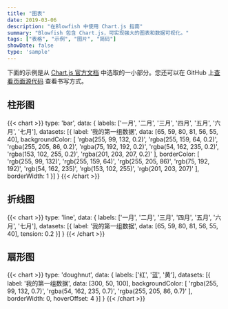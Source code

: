 ```yaml
---
title: "图表"
date: 2019-03-06
description: "在Blowfish 中使用 Chart.js 指南"
summary: "Blowfish 包含 Chart.js，可实现强大的图表和数据可视化。"
tags: ["表格", "示例", "图片", "简码"]
showDate: false
type: 'sample'
---
```




下面的示例是从 [Chart.js 官方文档](https://www.chartjs.org/docs/latest/samples) 中选取的一小部分。您还可以在 GitHub 上[查看页面源代码](https://raw.githubusercontent.com/nunocoracao/blowfish/main/exampleSite/content/samples/charts/index.md) 查看书写方式。

## 柱形图

<!-- prettier-ignore-start -->
{{< chart >}}
type: 'bar',
data: {
  labels: ['一月', '二月', '三月', '四月', '五月', '六月', '七月'],
  datasets: [{
    label: '我的第一组数据',
    data: [65, 59, 80, 81, 56, 55, 40],
    backgroundColor: [
      'rgba(255, 99, 132, 0.2)',
      'rgba(255, 159, 64, 0.2)',
      'rgba(255, 205, 86, 0.2)',
      'rgba(75, 192, 192, 0.2)',
      'rgba(54, 162, 235, 0.2)',
      'rgba(153, 102, 255, 0.2)',
      'rgba(201, 203, 207, 0.2)'
    ],
    borderColor: [
      'rgb(255, 99, 132)',
      'rgb(255, 159, 64)',
      'rgb(255, 205, 86)',
      'rgb(75, 192, 192)',
      'rgb(54, 162, 235)',
      'rgb(153, 102, 255)',
      'rgb(201, 203, 207)'
    ],
    borderWidth: 1
  }]
}
{{< /chart >}}
<!-- prettier-ignore-end -->

## 折线图

<!-- prettier-ignore-start -->
{{< chart >}}
type: 'line',
data: {
  labels: ['一月', '二月', '三月', '四月', '五月', '六月', '七月'],
  datasets: [{
    label: '我的第一组数据',
    data: [65, 59, 80, 81, 56, 55, 40],
    tension: 0.2
  }]
}
{{< /chart >}}
<!-- prettier-ignore-end -->

## 扇形图

<!-- prettier-ignore-start -->
{{< chart >}}
type: 'doughnut',
data: {
  labels: ['红', '蓝', '黄'],
  datasets: [{
    label: '我的第一组数据',
    data: [300, 50, 100],
    backgroundColor: [
      'rgba(255, 99, 132, 0.7)',
      'rgba(54, 162, 235, 0.7)',
      'rgba(255, 205, 86, 0.7)'
    ],
    borderWidth: 0,
    hoverOffset: 4
  }]
}
{{< /chart >}}
<!-- prettier-ignore-end -->
